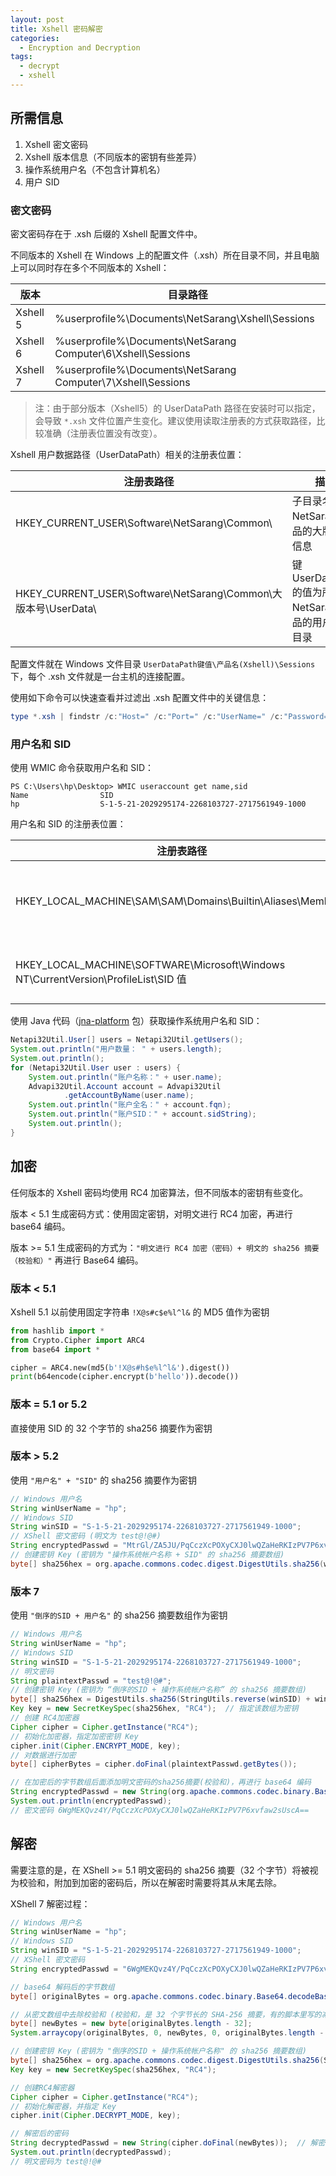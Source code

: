 ```yaml
---
layout: post
title: Xshell 密码解密
categories:
  - Encryption and Decryption
tags:
  - decrypt
  - xshell
---
```


## 所需信息

1. Xshell 密文密码
2. Xshell 版本信息（不同版本的密钥有些差异）
3. 操作系统用户名（不包含计算机名）
4. 用户 SID

### 密文密码

密文密码存在于 .xsh 后缀的 Xshell 配置文件中。

不同版本的 Xshell 在 Windows 上的配置文件（.xsh）所在目录不同，并且电脑上可以同时存在多个不同版本的 Xshell：

| 版本     | 目录路径                                                     |
| -------- | ------------------------------------------------------------ |
| Xshell 5 | %userprofile%\Documents\NetSarang\Xshell\Sessions            |
| Xshell 6 | %userprofile%\Documents\NetSarang Computer\6\Xshell\Sessions |
| Xshell 7 | %userprofile%\Documents\NetSarang Computer\7\Xshell\Sessions |

> 注：由于部分版本（Xshell5）的 UserDataPath 路径在安装时可以指定，会导致 `*.xsh` 文件位置产生变化。建议使用读取注册表的方式获取路径，比较准确（注册表位置没有改变）。

Xshell 用户数据路径（UserDataPath）相关的注册表位置：

| 注册表路径                                                      | 描述                                                      | 示例值                                               |
| --------------------------------------------------------------- | --------------------------------------------------------- | ---------------------------------------------------- |
| HKEY_CURRENT_USER\Software\NetSarang\Common\                    | 子目录名为 NetSarang 产品的大版本号信息                   | 如：7                                                |
| HKEY_CURRENT_USER\Software\NetSarang\Common\大版本号\UserData\  | 键 UserDataPath 的值为所有 NetSarang 产品的用户数据目录 | 如：C:\Users\username\Documents\NetSarang Computer\7 |

配置文件就在 Windows 文件目录 `UserDataPath键值\产品名(Xshell)\Sessions` 下，每个 .xsh 文件就是一台主机的连接配置。

使用如下命令可以快速查看并过滤出 .xsh 配置文件中的关键信息：

```powershell
type *.xsh | findstr /c:"Host=" /c:"Port=" /c:"UserName=" /c:"Password=" /c:"Version="
```

### 用户名和 SID

使用 WMIC 命令获取用户名和 SID：
```
PS C:\Users\hp\Desktop> WMIC useraccount get name,sid
Name                SID
hp                  S-1-5-21-2029295174-2268103727-2717561949-1000
```

用户名和 SID 的注册表位置：

| 注册表路径                                                                         | 描述                                            | 示例值                                             |
| ---------------------------------------------------------------------------------- | ----------------------------------------------- | -------------------------------------------------- |
| HKEY_LOCAL_MACHINE\SAM\SAM\Domains\Builtin\Aliases\Members\                        | 本地帐号的所有 SID 列表                         | 如：S-1-5-21-2029295174-2268103727-2717561949-1000 |
| HKEY_LOCAL_MACHINE\SOFTWARE\Microsoft\Windows NT\CurrentVersion\ProfileList\SID 值 | 键 ProfileImagePath 的值为 SID 所关联的用户名 | 如：C:\Users\hp                                    |

使用 Java 代码（[jna-platform](https://mvnrepository.com/artifact/net.java.dev.jna/jna-platform) 包）获取操作系统用户名和 SID：

```java
Netapi32Util.User[] users = Netapi32Util.getUsers();
System.out.println("用户数量： " + users.length);
System.out.println();
for (Netapi32Util.User user : users) {
    System.out.println("账户名称：" + user.name);
    Advapi32Util.Account account = Advapi32Util
            .getAccountByName(user.name);
    System.out.println("账户全名：" + account.fqn);
    System.out.println("账户SID：" + account.sidString);
    System.out.println();
}
```

## 加密

任何版本的 Xshell 密码均使用 RC4 加密算法，但不同版本的密钥有些变化。

版本 < 5.1 生成密码方式：使用固定密钥，对明文进行 RC4 加密，再进行 base64 编码。

版本 >= 5.1 生成密码的方式为：`"明文进行 RC4 加密（密码）+ 明文的 sha256 摘要（校验和）"` 再进行 Base64 编码。

### 版本 < 5.1

Xshell 5.1 以前使用固定字符串 `!X@s#c$e%l^l&` 的 MD5 值作为密钥

```python
from hashlib import *
from Crypto.Cipher import ARC4
from base64 import *

cipher = ARC4.new(md5(b'!X@s#h$e%l^l&').digest())
print(b64encode(cipher.encrypt(b'hello')).decode())
```

### 版本 = 5.1 or 5.2

直接使用 SID 的 32 个字节的 sha256 摘要作为密钥

### 版本 > 5.2

使用 `"用户名" + "SID"` 的 sha256 摘要作为密钥

```java
// Windows 用户名
String winUserName = "hp";
// Windows SID
String winSID = "S-1-5-21-2029295174-2268103727-2717561949-1000";
// XShell 密文密码 (明文为 test@!@#)
String encryptedPasswd = "MtrGl/ZA5JU/PqCczXcPOXyCXJ0lwQZaHeRKIzPV7P6xvfaw2sUscA==";
// 创建密钥 Key (密钥为 "操作系统帐户名称 + SID" 的 sha256 摘要数组)
byte[] sha256hex = org.apache.commons.codec.digest.DigestUtils.sha256(winUserName + winSID);
```

### 版本 7

使用 `"倒序的SID + 用户名"` 的 sha256 摘要数组作为密钥

```java
// Windows 用户名
String winUserName = "hp";
// Windows SID
String winSID = "S-1-5-21-2029295174-2268103727-2717561949-1000";
// 明文密码
String plaintextPasswd = "test@!@#";
// 创建密钥 Key (密钥为 “倒序的SID + 操作系统帐户名称” 的 sha256 摘要数组)
byte[] sha256hex = DigestUtils.sha256(StringUtils.reverse(winSID) + winUserName);
Key key = new SecretKeySpec(sha256hex, "RC4");  // 指定该数组为密钥
// 创建 RC4加密器
Cipher cipher = Cipher.getInstance("RC4");
// 初始化加密器，指定加密密钥 Key
cipher.init(Cipher.ENCRYPT_MODE, key);
// 对数据进行加密
byte[] cipherBytes = cipher.doFinal(plaintextPasswd.getBytes());

// 在加密后的字节数组后面添加明文密码的sha256摘要(校验和)，再进行 base64 编码
String encryptedPasswd = new String(org.apache.commons.codec.binary.Base64.encodeBase64(ArrayUtils.addAll(cipherBytes, DigestUtils.sha256(plaintextPasswd))));
System.out.println(encryptedPasswd);
// 密文密码 6WgMEKQvz4Y/PqCczXcPOXyCXJ0lwQZaHeRKIzPV7P6xvfaw2sUscA==
```

## 解密

需要注意的是，在 XShell >= 5.1 明文密码的 sha256 摘要（32 个字节）将被视为校验和，附加到加密的密码后，所以在解密时需要将其从末尾去除。

XShell 7 解密过程：

```java
// Windows 用户名
String winUserName = "hp";
// Windows SID
String winSID = "S-1-5-21-2029295174-2268103727-2717561949-1000";
// XShell 密文密码
String encryptedPasswd = "6WgMEKQvz4Y/PqCczXcPOXyCXJ0lwQZaHeRKIzPV7P6xvfaw2sUscA==";

// base64 解码后的字节数组
byte[] originalBytes = org.apache.commons.codec.binary.Base64.decodeBase64(encryptedPasswd);

// 从密文数组中去除校验和 (校验和，是 32 个字节长的 SHA-256 摘要，有的脚本里写的减 0x20 这是 32 的 16 进制值)
byte[] newBytes = new byte[originalBytes.length - 32];
System.arraycopy(originalBytes, 0, newBytes, 0, originalBytes.length - 32);

// 创建密钥 Key (密钥为 "倒序的SID + 操作系统帐户名称" 的 sha256 摘要数组)
byte[] sha256hex = org.apache.commons.codec.digest.DigestUtils.sha256(StringUtils.reverse(winSID) + winUserName);
Key key = new SecretKeySpec(sha256hex, "RC4");

// 创建RC4解密器
Cipher cipher = Cipher.getInstance("RC4");
// 初始化解密器，并指定 Key
cipher.init(Cipher.DECRYPT_MODE, key);

// 解密后的密码
String decryptedPasswd = new String(cipher.doFinal(newBytes));  // 解密后结果为字节数组，使用 new String() 将其转化为字符串
System.out.println(decryptedPasswd);
// 明文密码为 test@!@#
```

